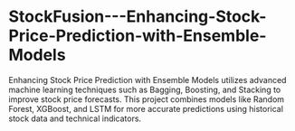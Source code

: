 # StockFusion---Enhancing-Stock-Price-Prediction-with-Ensemble-Models
Enhancing Stock Price Prediction with Ensemble Models utilizes advanced machine learning techniques such as Bagging, Boosting, and Stacking to improve stock price forecasts. This project combines models like Random Forest, XGBoost, and LSTM for more accurate predictions using historical stock data and technical indicators.
